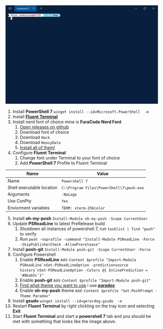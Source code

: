 
![Terminal Example](Example-Compressed.gif "Terminal Example")

1. Install **PowerShell 7** `winget install --id=Microsoft.PowerShell  -e`
2. Install [**Fluent Terminal**](https://www.microsoft.com/en-us/p/fluent-terminal/9p2krlmfxf9t?activetab=pivot:overviewtab)
3. Install nerd font of choice mine is **FuraCode Nerd Font**
   1. [Open releases on github](https://github.com/ryanoasis/nerd-fonts/releases/)
   2. Download font of choice
   3. Download `Hack`
   4. Download `HeavyData`
   5. [Install all of them!](https://github.com/ryanoasis/nerd-fonts#font-installation)
4. Configure **Fluent Terminal**
   1. Change font under Terminal to your font of choice
   2. Add **PowerShell 7** Profile to Fluent Terminal

| Name                      | Value                                    |
| ------------------------- | ---------------------------------------- |
| Name                      | `Powershell 7`                           |
| Shell executable location | `C:\Program Files\PowerShell\7\pwsh.exe` |
| Arguments                 | `-NoLogo`                                |
| Use ConPty                | `Yes`                                    |
| Enviorment variables      | `TERM: xterm-256color`                   |

5. Install **oh-my-posh** `Install-Module oh-my-posh -Scope CurrentUser`
2. Update **PSReadLine** to latest PreRelease build
   1. Shutdown all instances of powershell 7, run `tasklist | find "pwsh"` to verify
   2. Run `pwsh -noprofile -command "Install-Module PSReadLine -Force -SkipPublisherCheck -AllowPrerelease"`
3. Install **posh-git** `Install-Module posh-git -Scope CurrentUser -Force`
4. Configure Powershell
   1. Enable **PSReadLine** 
     ``Add-Content $profile "Import-Module PSReadLine`nSet-PSReadLineOption -predictionsource history`nSet-PSReadLineOption -Colors @{ InlinePrediction = '#8bab5c'}"``
   3. Enable **posh-git** `Add-Content $profile "Import-Module posh-git"`
   4. [Find what theme you want to use](https://ohmyposh.dev/docs/themes) i use [**paradox**](https://ohmyposh.dev/docs/themes#paradox)
   5. Enable **oh-my-posh** theme `Add-Content $profile "Set-PoshPrompt -Theme Paradox"`
5.  Install **gsudo** `winget install --id=gerardog.gsudo  -e`
6.  Restart **Fluent Terminal** by right clickling on the tray icon and selecting **Exit**
7.  Start **Fluent Terminal** and start a **powershell 7** tab and you should be met with something that looks like the image above.
